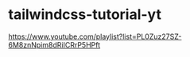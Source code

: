 # tailwindcss-tutorial-yt

https://www.youtube.com/playlist?list=PL0Zuz27SZ-6M8znNpim8dRiICRrP5HPft

